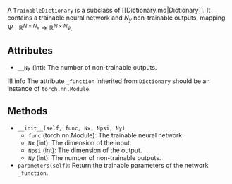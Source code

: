 
A `TrainableDictionary` is a subclass of [[Dictionary.md|Dictionary]].
It contains a trainable neural network and $N_y$ non-trainable outputs,
mapping $\Psi: \mathbb{R}^{N \times N_x} \rightarrow \mathbb{R}^{N \times N_{\psi}}$.

## Attributes

- `__Ny` (int): The number of non-trainable outputs.

!!! info
    The attribute `_function` inherited from `Dictionary` should be an instance of `torch.nn.Module`.

## Methods

- `__init__(self, func, Nx, Npsi, Ny)`
    - `func` (torch.nn.Module): The trainable neural network.
    - `Nx` (int): The dimension of the input.
    - `Npsi` (int): The dimension of the output.
    - `Ny` (int): The number of non-trainable outputs.
- `parameters(self)`: Return the trainable parameters of the network `_function`.


